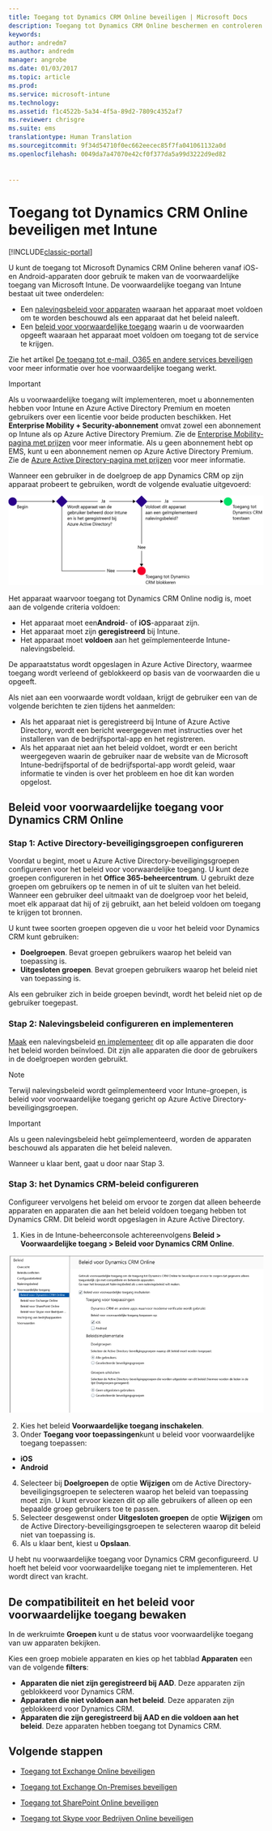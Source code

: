 ```yaml
---
title: Toegang tot Dynamics CRM Online beveiligen | Microsoft Docs
description: Toegang tot Dynamics CRM Online beschermen en controleren met voorwaardelijke toegang.
keywords: 
author: andredm7
ms.author: andredm
manager: angrobe
ms.date: 01/03/2017
ms.topic: article
ms.prod: 
ms.service: microsoft-intune
ms.technology: 
ms.assetid: f1c4522b-5a34-4f5a-89d2-7809c4352af7
ms.reviewer: chrisgre
ms.suite: ems
translationtype: Human Translation
ms.sourcegitcommit: 9f34d54710f0ec662eecec85f7fa041061132a0d
ms.openlocfilehash: 0049da7a47070e42cf0f377da5a99d3222d9ed82


---
```


# <a name="protect-access-to-dynamics-crm-online-with-intune"></a>Toegang tot Dynamics CRM Online beveiligen met Intune

[!INCLUDE[classic-portal](../includes/classic-portal.md)]

U kunt de toegang tot Microsoft Dynamics CRM Online beheren vanaf iOS- en Android-apparaten door gebruik te maken van de voorwaardelijke toegang van Microsoft Intune.  De voorwaardelijke toegang van Intune bestaat uit twee onderdelen:
* Een [nalevingsbeleid voor apparaten](introduction-to-device-compliance-policies-in-microsoft-intune.md) waaraan het apparaat moet voldoen om te worden beschouwd als een apparaat dat het beleid naleeft.
* Een [beleid voor voorwaardelijke toegang](restrict-access-to-email-and-o365-services-with-microsoft-intune.md) waarin u de voorwaarden opgeeft waaraan het apparaat moet voldoen om toegang tot de service te krijgen.

Zie het artikel [De toegang tot e-mail, O365 en andere services beveiligen](restrict-access-to-email-and-o365-services-with-microsoft-intune.md) voor meer informatie over hoe voorwaardelijke toegang werkt.

> [!IMPORTANT]
> Als u voorwaardelijke toegang wilt implementeren, moet u abonnementen hebben voor Intune en Azure Active Directory Premium en moeten gebruikers over een licentie voor beide producten beschikken. Het **Enterprise Mobility + Security-abonnement** omvat zowel een abonnement op Intune als op Azure Active Directory Premium. Zie de [Enterprise Mobility-pagina met prijzen](https://www.microsoft.com/en-us/cloud-platform/enterprise-mobility-pricing) voor meer informatie. Als u geen abonnement hebt op EMS, kunt u een abonnement nemen op Azure Active Directory Premium. Zie de [Azure Active Directory-pagina met prijzen](https://azure.microsoft.com/en-us/pricing/details/active-directory/) voor meer informatie.

Wanneer een gebruiker in de doelgroep de app Dynamics CRM op zijn apparaat probeert te gebruiken, wordt de volgende evaluatie uitgevoerd:

![Diagram met de beslissingspunten die worden gebruikt om te bepalen of een apparaat toegang tot een service krijgt of wordt geblokkeerd](../media/mdm-ca-dynamics-crm-flow-diagram.png)

Het apparaat waarvoor toegang tot Dynamics CRM Online nodig is, moet aan de volgende criteria voldoen:
* Het apparaat moet een**Android**- of **iOS**-apparaat zijn.
* Het apparaat moet zijn **geregistreerd** bij Intune.
* Het apparaat moet **voldoen** aan het geïmplementeerde Intune-nalevingsbeleid.

De apparaatstatus wordt opgeslagen in Azure Active Directory, waarmee toegang wordt verleend of geblokkeerd op basis van de voorwaarden die u opgeeft.

Als niet aan een voorwaarde wordt voldaan, krijgt de gebruiker een van de volgende berichten te zien tijdens het aanmelden:
* Als het apparaat niet is geregistreerd bij Intune of Azure Active Directory, wordt een bericht weergegeven met instructies over het installeren van de bedrijfsportal-app en het registreren.
* Als het apparaat niet aan het beleid voldoet, wordt er een bericht weergegeven waarin de gebruiker naar de website van de Microsoft Intune-bedrijfsportal of de bedrijfsportal-app wordt geleid, waar informatie te vinden is over het probleem en hoe dit kan worden opgelost.

## <a name="configure-conditional-access-for-dynamics-crm-online"></a>Beleid voor voorwaardelijke toegang voor Dynamics CRM Online  
### <a name="step-1-configure-active-directory-security-groups"></a>Stap 1: Active Directory-beveiligingsgroepen configureren

Voordat u begint, moet u Azure Active Directory-beveiligingsgroepen configureren voor het beleid voor voorwaardelijke toegang. U kunt deze groepen configureren in het **Office 365-beheercentrum**. U gebruikt deze groepen om gebruikers op te nemen in of uit te sluiten van het beleid. Wanneer een gebruiker deel uitmaakt van de doelgroep voor het beleid, moet elk apparaat dat hij of zij gebruikt, aan het beleid voldoen om toegang te krijgen tot bronnen.

U kunt twee soorten groepen opgeven die u voor het beleid voor Dynamics CRM kunt gebruiken:
* **Doelgroepen**. Bevat groepen gebruikers waarop het beleid van toepassing is.
* **Uitgesloten groepen**. Bevat groepen gebruikers waarop het beleid niet van toepassing is.

Als een gebruiker zich in beide groepen bevindt, wordt het beleid niet op de gebruiker toegepast.

### <a name="step-2-configure-and-deploy-a-compliance-policy"></a>Stap 2: Nalevingsbeleid configureren en implementeren
[Maak](create-a-device-compliance-policy-in-microsoft-intune.md) een nalevingsbeleid [en implementeer](deploy-and-monitor-a-device-compliance-policy-in-microsoft-intune.md) dit op alle apparaten die door het beleid worden beïnvloed. Dit zijn alle apparaten die door de gebruikers in de doelgroepen worden gebruikt.

> [!NOTE]
> Terwijl nalevingsbeleid wordt geïmplementeerd voor Intune-groepen, is beleid voor voorwaardelijke toegang gericht op Azure Active Directory-beveiligingsgroepen.

> [!IMPORTANT]
> Als u geen nalevingsbeleid hebt geïmplementeerd, worden de apparaten beschouwd als apparaten die het beleid naleven.

Wanneer u klaar bent, gaat u door naar Stap 3.
### <a name="step-3-configure-the-dynamics-crm-policy"></a>Stap 3: het Dynamics CRM-beleid configureren
Configureer vervolgens het beleid om ervoor te zorgen dat alleen beheerde apparaten en apparaten die aan het beleid voldoen toegang hebben tot Dynamics CRM. Dit beleid wordt opgeslagen in Azure Active Directory.

1.  Kies in de Intune-beheerconsole achtereenvolgens **Beleid > Voorwaardelijke toegang > Beleid voor Dynamics CRM Online**.

  ![Schermafbeelding van de pagina met beleid voor voorwaardelijke toegang voor Dynamics CRM Online](../media/mdm-ca-dynamics-crm-policy-configuration.png)

2.  Kies het beleid **Voorwaardelijke toegang inschakelen**.
3.  Onder **Toegang voor toepassingen**kunt u beleid voor voorwaardelijke toegang toepassen:
  * **iOS**
  * **Android**
4.  Selecteer bij **Doelgroepen** de optie **Wijzigen** om de Active Directory-beveiligingsgroepen te selecteren waarop het beleid van toepassing moet zijn. U kunt ervoor kiezen dit op alle gebruikers of alleen op een bepaalde groep gebruikers toe te passen.
5.  Selecteer desgewenst onder **Uitgesloten groepen** de optie **Wijzigen** om de Active Directory-beveiligingsgroepen te selecteren waarop dit beleid niet van toepassing is.
6.  Als u klaar bent, kiest u **Opslaan**.

U hebt nu voorwaardelijke toegang voor Dynamics CRM geconfigureerd. U hoeft het beleid voor voorwaardelijke toegang niet te implementeren. Het wordt direct van kracht.
##  <a name="monitor-the-compliance-and-conditional-access-policies"></a>De compatibiliteit en het beleid voor voorwaardelijke toegang bewaken

In de werkruimte **Groepen** kunt u de status voor voorwaardelijke toegang van uw apparaten bekijken.

Kies een groep mobiele apparaten en kies op het tabblad **Apparaten** een van de volgende **filters**:
* **Apparaten die niet zijn geregistreerd bij AAD**. Deze apparaten zijn geblokkeerd voor Dynamics CRM.
* **Apparaten die niet voldoen aan het beleid**. Deze apparaten zijn geblokkeerd voor Dynamics CRM.
* **Apparaten die zijn geregistreerd bij AAD en die voldoen aan het beleid**. Deze apparaten hebben toegang tot Dynamics CRM.

##  <a name="next-steps"></a>Volgende stappen
* [Toegang tot Exchange Online beveiligen](restrict-access-to-exchange-online-with-microsoft-intune.md)

* [Toegang tot Exchange On-Premises beveiligen](restrict-access-to-exchange-onpremises-with-microsoft-intune.md)
* [Toegang tot SharePoint Online beveiligen](restrict-access-to-sharepoint-online-with-microsoft-intune.md)

* [Toegang tot Skype voor Bedrijven Online beveiligen](restrict-access-to-skype-for-business-online-with-microsoft-intune.md)



<!--HONumber=Jan17_HO1-->


